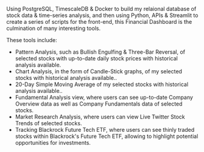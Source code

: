 Using PostgreSQL, TimescaleDB & Docker to build my relaional database of stock data & time-series analysis, and then using Python, APIs & Streamlit  to create a series of scripts for the front-end, this Financial Dashboard is the culmination of many interesting tools.

These tools include:
- Pattern Analysis, such as Bullish Engulfing & Three-Bar Reversal, of selected stocks with up-to-date daily stock prices with historical analysis available.
- Chart Analysis, in the form of Candle-Stick graphs, of my selected stocks with historical analysis available.. 
- 20-Day Simple Moving Average of my selected stocks with historical analysis available.. 
- Fundamental Analysis view, where users can see up-to-date Company Overview data as well as Company Fundamentals data of selected stocks.  
- Market Research Analysis, where users can view Live Twitter Stock Trends of selected stocks. 
- Tracking Blackrock Future Tech ETF, where users can see thinly traded stocks within Blackrock's Future Tech ETF, allowing to highlight potential opportunities for investments. 
